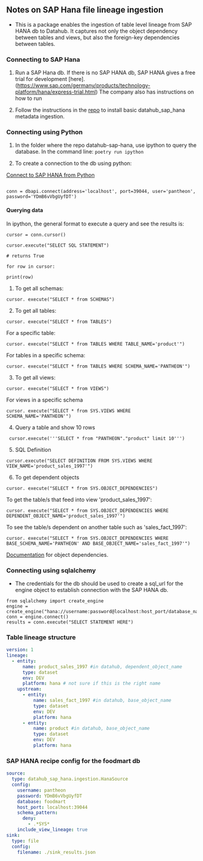 
## Notes on SAP Hana file lineage ingestion  

- This is a package enables the ingestion of table level lineage from SAP HANA db to Datahub.
It  captures not only the object dependency between tables and views, but also the foreign-key dependencies between tables.

### Connecting to SAP Hana

1. Run a SAP Hana db. If there is no SAP HANA db, SAP HANA gives a free trial for development [here].(https://www.sap.com/germany/products/technology-platform/hana/express-trial.html)
The company also has instructions on how to run

2. Follow the instructions in the [repo](https://github.com/contiamo/datahub-sap-hana) to install basic datahub_sap_hana metadata ingestion.


### Connecting using Python

1. In the folder where the repo datahub-sap-hana, use ipython to query the database. In the command line:
``` poetry run ipython ```

2. To create a connection to the db using python:

[Connect to SAP HANA from Python](https://help.sap.com/docs/SAP_HANA_PLATFORM/0eec0d68141541d1b07893a39944924e/d12c86af7cb442d1b9f8520e2aba7758.html)


``` from hdbcli import dbapi

conn = dbapi.connect(address='localhost', port=39044, user='pantheon', password='YDmB6vVbgUyfDT')

```  

#### Querying data

In ipython, the general format to execute a query and see the results is:

```
cursor = conn.cursor()

cursor.execute("SELECT SQL STATEMENT")

# returns True

for row in cursor:

print(row)

```

1. To get all schemas:

``` cursor. execute("SELECT * from SCHEMAS") ```

2. To get all tables:

```cursor. execute("SELECT * from TABLES") ```

For a specific table:

```cursor. execute("SELECT * from TABLES WHERE TABLE_NAME='product'")```

For tables in a specific schema:

```cursor. execute("SELECT * from TABLES WHERE SCHEMA_NAME='PANTHEON'")```

3. To get all views:

```cursor. execute("SELECT * from VIEWS")```

For views in a specific schema

```cursor. execute("SELECT * from SYS.VIEWS WHERE SCHEMA_NAME='PANTHEON'")```

4. Query a table and show 10 rows

``` cursor.execute('''SELECT * from "PANTHEON"."product" limit 10''')```

5. SQL Definition

```cursor.execute("SELECT DEFINITION FROM SYS.VIEWS WHERE VIEW_NAME='product_sales_1997'")```

6. To get dependent objects


```cursor. execute("SELECT * from SYS.OBJECT_DEPENDENCIES")```

To get the table/s that feed into view 'product_sales_1997':

```cursor. execute("SELECT * from SYS.OBJECT_DEPENDENCIES WHERE DEPENDENT_OBJECT_NAME='product_sales_1997'")```

To see the table/s dependent on another table such as 'sales_fact_1997':

```cursor. execute("SELECT * from SYS.OBJECT_DEPENDENCIES WHERE BASE_SCHEMA_NAME='PANTHEON' AND BASE_OBJECT_NAME='sales_fact_1997'")```

[Documentation](https://help.sap.com/docs/HANA_SERVICE_CF/7c78579ce9b14a669c1f3295b0d8ca16/20cbd12e7519101489c7cfcd0f32868d.html) for object dependencies.

### Connecting using sqlalchemy 

- The credentials for the db should be used to create a sql_url for the engine object to establish connection with the SAP HANA db. 

```
from sqlalchemy import create_engine
engine = create_engine("hana://username:password@localhost:host_port/database_name")
conn = engine.connect()
results = conn.execute("SELECT STATEMENT HERE")
```


### Table lineage structure

```yaml
version: 1
lineage:
  - entity:
      name: product_sales_1997 #in datahub, dependent_object_name
      type: dataset
      env: DEV
      platform: hana # not sure if this is the right name
    upstream:
      - entity:
          name: sales_fact_1997 #in datahub, base_object_name
          type: dataset
          env: DEV
          platform: hana
      - entity:
          name: product #in datahub, base_object_name
          type: dataset
          env: DEV
          platform: hana
```



### SAP HANA recipe config for the foodmart db
```yaml
source:
  type: datahub_sap_hana.ingestion.HanaSource
  config:
    username: pantheon
    password: YDmB6vVbgUyfDT
    database: foodmart
    host_port: localhost:39044
    schema_pattern:
      deny: 
        - .*SYS*
    include_view_lineage: true
sink:
  type: file
  config: 
    filename: ./sink_results.json
  
```